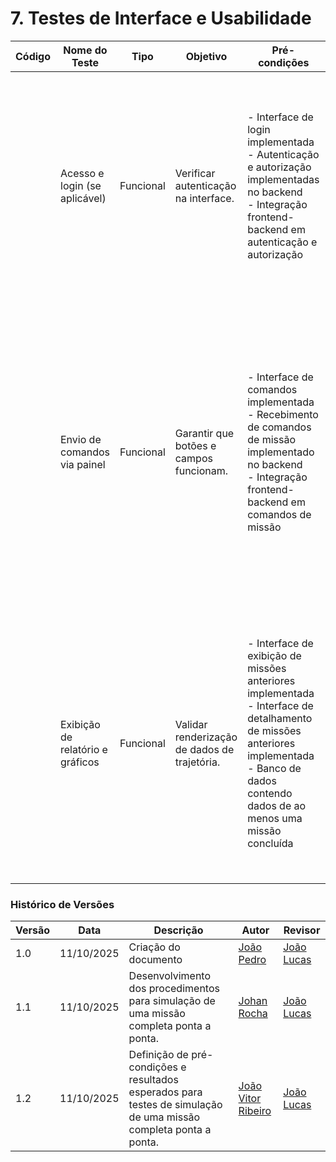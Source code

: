 # 7. Testes de Interface e Usabilidade

| Código | Nome do Teste                    | Tipo      | Objetivo                                     | Pré-condições | Procedimento                                                                                                                                                                                                                                                                                         | Resultado Esperado | Requisito Relacionado |
| ------ | -------------------------------- | --------- | -------------------------------------------- | ------------- | ---------------------------------------------------------------------------------------------------------------------------------------------------------------------------------------------------------------------------------------------------------------------------------------------------- | ------------------ | --------------------- |
|        | Acesso e login (se aplicável)    | Funcional | Verificar autenticação na interface.         | - Interface de login implementada<br> - Autenticação e autorização implementadas no backend<br> - Integração frontend-backend em autenticação e autorização            | 1\. Acessar a URL da interface.<br>2\. Inserir um usuário e senha inválidos e clicar em 'Entrar'. Verificar se uma mensagem de erro é exibida.<br>3\. Inserir credenciais válidas e clicar em 'Entrar'.                                                                                              |        - Ao inserir credenciais inválidas, exibiu uma mensagem de erro do tipo "Usuário ou senha inválido(s)"<br>- Ao inserir credenciais válidas, permitir o acesso à aplicação pelo perfil inserido            |                       |
|        | Envio de comandos via painel     | Funcional | Garantir que botões e campos funcionam.      | - Interface de comandos implementada<br> - Recebimento de comandos de missão implementado no backend<br> - Integração frontend-backend em comandos de missão             | 1\. Navegar para a tela de criação de missão.<br>2\. Utilizar os campos de texto ou botões para adicionar 3 comandos diferentes à sequência.<br>3\. Clicar no botão 'Enviar Missão'.<br>4\. Verificar se a interface exibe uma confirmação de envio e se o backend registra o recebimento da missão. |       - A missão foi recebida pelo backend<br>- O dados da missão foram persistidos no banco de dados<br>- Uma mensagem de confirmação do envio da missão foi exibida ao usuário operador              |                       |
|        | Exibição de relatório e gráficos | Funcional | Validar renderização de dados de trajetória. | - Interface de exibição de missões anteriores implementada<br>   - Interface de detalhamento de missões anteriores implementada<br> - Banco de dados contendo dados de ao menos uma missão concluída           | 1\. Navegar para a seção de 'Histórico' ou 'Relatórios' da interface.<br>2\. Clicar em uma missão finalizada da lista.<br>3\. Observar a tela de detalhes.<br>4\. Verificar se o gráfico com a trajetória planejada vs. a real é exibido e se os dados correspondem ao que foi executado.            | - Todas as missões concluídas foram exibidas na seção de histórico<br>- Dados e gráfico de trajetos planejados e executados condizem com a missão selecionada para detalhamento                    |                       |








### Histórico de Versões

| Versão | Data       | Descrição                                      | Autor               | Revisor            |
|--------|------------|------------------------------------------------|---------------------|--------------------|
| 1.0    | 11/10/2025 | Criação do documento | [João Pedro](https://github.com/JoaoPedrooSS)          |  [João Lucas](https://github.com/jlucasiqueira)  |
| 1.1    | 11/10/2025 | Desenvolvimento dos procedimentos para simulação de uma missão completa ponta a ponta. | [Johan Rocha](https://github.com/johan-rocha)          |  [João Lucas](https://github.com/jlucasiqueira)  |
| 1.2    | 11/10/2025 | Definição de pré-condições e resultados esperados para testes de simulação de uma missão completa ponta a ponta. | [João Vitor Ribeiro](https://github.com/Joa0V)          |  [João Lucas](https://github.com/jlucasiqueira)  |